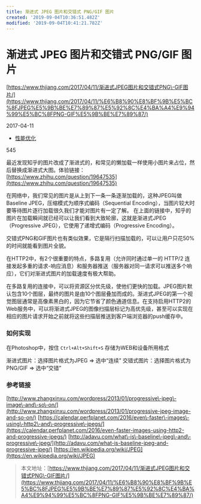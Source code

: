 ```yaml
---
title: 渐进式 JPEG 图片和交错式 PNG/GIF 图片
created: '2019-09-04T10:36:51.482Z'
modified: '2019-09-04T10:41:21.782Z'
---
```


# 渐进式 JPEG 图片和交错式 PNG/GIF 图片

[https://www.thjiang.com/2017/04/11/渐进式JPEG图片和交错式PNG\-GIF图片/](https://www.thjiang.com/2017/04/11/%E6%B8%90%E8%BF%9B%E5%BC%8FJPEG%E5%9B%BE%E7%89%87%E5%92%8C%E4%BA%A4%E9%94%99%E5%BC%8FPNG-GIF%E5%9B%BE%E7%89%87/)

2017\-04\-11

*   [性能优化](https://www.thjiang.com/categories/%E6%80%A7%E8%83%BD%E4%BC%98%E5%8C%96/)

545

最近发现知乎的图片改成了渐进式的，和常见的懒加载一样使用小图片来占位，然后替换成渐进式大图。体验链接：[https://www.zhihu.com/question/19647535](https://www.zhihu.com/question/19647535)

在网络中，我们常见的图片是从上到下一条一条逐渐加载的，这种JPEG叫做Baseline JPEG，压缩模式为顺序式编码（Sequential Encoding），当图片较大时要等待图片逐行加载很久我们才能对图片有一定了解。
在上面的链接中，知乎的图片在加载瞬间就已经可以让我们看到大致轮廓，这就是渐进式JPEG（Progressive JPEG），它使用了递增式编码（Progressive Encoding）。

交错式PNG和GIF图片也有类似效果，它是隔行扫描加载的，可以让用户只花50%的时间就能看到图片全貌。

在HTTP2中，有2个很重要的特点，多路复用（允许同时通过单一的 HTTP/2 连接发起多重的请求\-响应消息）和服务器推送（服务器对同一请求可以推送多个响应），它们对渐进式图片的加载速度有极大帮助。

在多路复用的连接中，可以将资源区分优先级，使他们更快的加载。JPEG图片默认包含10个图层，最终的图片是由10个图层叠加而成的。渐进式JPEG的第一个视觉图层通常是高像素黑白的，因为它节省了颜色通道信息。在支持启用HTTP2的Web服务中，可以将渐进式JPEG的图像扫描层标记为高优先级，甚至可以实现在相应的图片请求开始之前就将这些扫描层推送到客户端浏览器的push缓存中。

### [](#如何实现 "如何实现")如何实现

在Photoshop中，按住 `Ctrl+Alt+Shift+S` 存储为WEB和设备所用格式

渐进式图片：选择图片格式为JPEG => 选中“连续”
交错式图片：选择图片格式为PNG/GIF => 选中“交错”

### [](#参考链接 "参考链接")参考链接

[http://www.zhangxinxu.com/wordpress/2013/01/progressive\-jpeg\-image\-and\-so\-on/](http://www.zhangxinxu.com/wordpress/2013/01/progressive-jpeg-image-and-so-on/)
[https://calendar.perfplanet.com/2016/even\-faster\-images\-using\-http2\-and\-progressive\-jpegs/](https://calendar.perfplanet.com/2016/even-faster-images-using-http2-and-progressive-jpegs/)
[http://adavu.com/what\-is\-baseline\-jpeg\-and\-progressive\-jpeg/](http://adavu.com/what-is-baseline-jpeg-and-progressive-jpeg/)
[https://en.wikipedia.org/wiki/JPEG](https://en.wikipedia.org/wiki/JPEG)

> 本文地址：[https://www.thjiang.com/2017/04/11/渐进式JPEG图片和交错式PNG\-GIF图片/](https://www.thjiang.com/2017/04/11/%E6%B8%90%E8%BF%9B%E5%BC%8FJPEG%E5%9B%BE%E7%89%87%E5%92%8C%E4%BA%A4%E9%94%99%E5%BC%8FPNG-GIF%E5%9B%BE%E7%89%87/)

